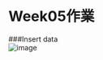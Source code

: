 # Week05作業

###Insert data<br/>
![image](https://user-images.githubusercontent.com/77526071/112166144-56572980-8c2a-11eb-87f0-8303d1411a73.png)


